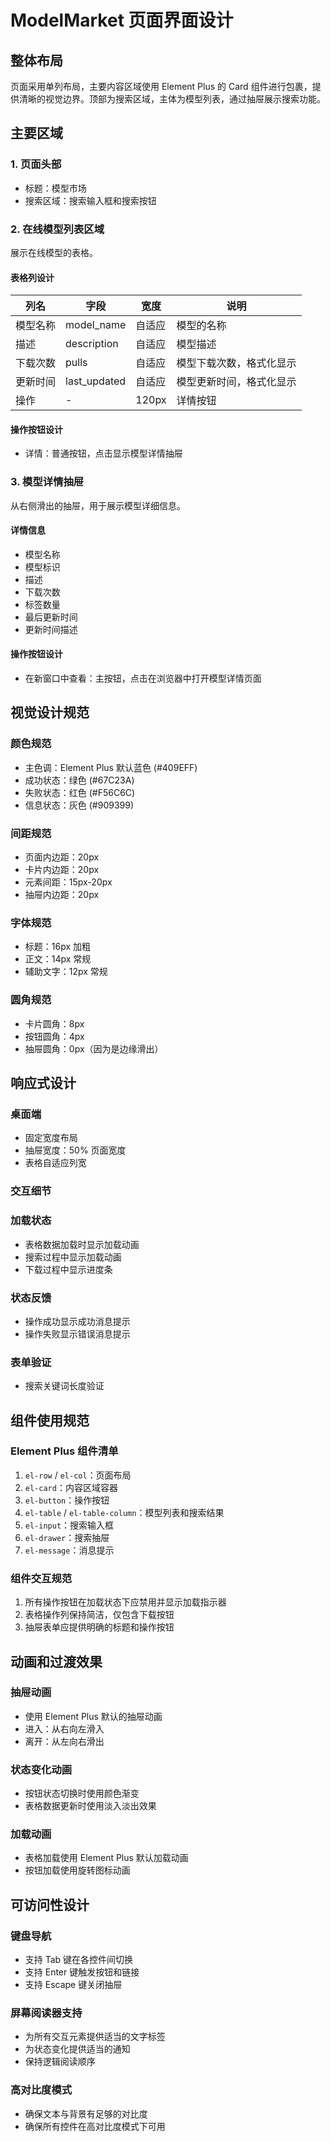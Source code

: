 # ModelMarket 页面界面设计

## 整体布局

页面采用单列布局，主要内容区域使用 Element Plus 的 Card 组件进行包裹，提供清晰的视觉边界。顶部为搜索区域，主体为模型列表，通过抽屉展示搜索功能。

## 主要区域

### 1. 页面头部
- 标题：模型市场
- 搜索区域：搜索输入框和搜索按钮

### 2. 在线模型列表区域
展示在线模型的表格。

#### 表格列设计
| 列名 | 字段 | 宽度 | 说明 |
|------|------|------|------|
| 模型名称 | model_name | 自适应 | 模型的名称 |
| 描述 | description | 自适应 | 模型描述 |
| 下载次数 | pulls | 自适应 | 模型下载次数，格式化显示 |
| 更新时间 | last_updated | 自适应 | 模型更新时间，格式化显示 |
| 操作 | - | 120px | 详情按钮 |

#### 操作按钮设计
- 详情：普通按钮，点击显示模型详情抽屉

### 3. 模型详情抽屉
从右侧滑出的抽屉，用于展示模型详细信息。

#### 详情信息
- 模型名称
- 模型标识
- 描述
- 下载次数
- 标签数量
- 最后更新时间
- 更新时间描述

#### 操作按钮设计
- 在新窗口中查看：主按钮，点击在浏览器中打开模型详情页面

## 视觉设计规范

### 颜色规范
- 主色调：Element Plus 默认蓝色 (#409EFF)
- 成功状态：绿色 (#67C23A)
- 失败状态：红色 (#F56C6C)
- 信息状态：灰色 (#909399)

### 间距规范
- 页面内边距：20px
- 卡片内边距：20px
- 元素间距：15px-20px
- 抽屉内边距：20px

### 字体规范
- 标题：16px 加粗
- 正文：14px 常规
- 辅助文字：12px 常规

### 圆角规范
- 卡片圆角：8px
- 按钮圆角：4px
- 抽屉圆角：0px（因为是边缘滑出）

## 响应式设计

### 桌面端
- 固定宽度布局
- 抽屉宽度：50% 页面宽度
- 表格自适应列宽

### 交互细节

### 加载状态
- 表格数据加载时显示加载动画
- 搜索过程中显示加载动画
- 下载过程中显示进度条

### 状态反馈
- 操作成功显示成功消息提示
- 操作失败显示错误消息提示

### 表单验证
- 搜索关键词长度验证

## 组件使用规范

### Element Plus 组件清单
1. `el-row` / `el-col`：页面布局
2. `el-card`：内容区域容器
3. `el-button`：操作按钮
4. `el-table` / `el-table-column`：模型列表和搜索结果
5. `el-input`：搜索输入框
6. `el-drawer`：搜索抽屉
7. `el-message`：消息提示

### 组件交互规范
1. 所有操作按钮在加载状态下应禁用并显示加载指示器
2. 表格操作列保持简洁，仅包含下载按钮
3. 抽屉表单应提供明确的标题和操作按钮

## 动画和过渡效果

### 抽屉动画
- 使用 Element Plus 默认的抽屉动画
- 进入：从右向左滑入
- 离开：从左向右滑出

### 状态变化动画
- 按钮状态切换时使用颜色渐变
- 表格数据更新时使用淡入淡出效果

### 加载动画
- 表格加载使用 Element Plus 默认加载动画
- 按钮加载使用旋转图标动画

## 可访问性设计

### 键盘导航
- 支持 Tab 键在各控件间切换
- 支持 Enter 键触发按钮和链接
- 支持 Escape 键关闭抽屉

### 屏幕阅读器支持
- 为所有交互元素提供适当的文字标签
- 为状态变化提供适当的通知
- 保持逻辑阅读顺序

### 高对比度模式
- 确保文本与背景有足够的对比度
- 确保所有控件在高对比度模式下可用